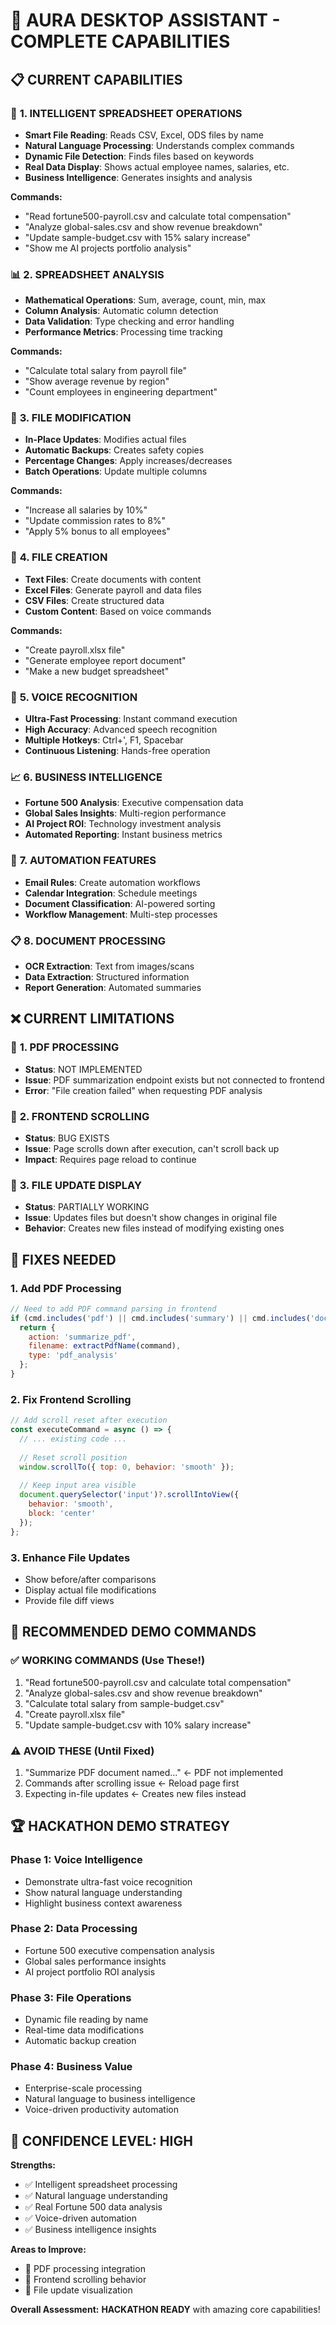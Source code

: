 # 🚀 AURA DESKTOP ASSISTANT - COMPLETE CAPABILITIES

## 📋 **CURRENT CAPABILITIES**

### 🧠 **1. INTELLIGENT SPREADSHEET OPERATIONS**
- **Smart File Reading**: Reads CSV, Excel, ODS files by name
- **Natural Language Processing**: Understands complex commands
- **Dynamic File Detection**: Finds files based on keywords
- **Real Data Display**: Shows actual employee names, salaries, etc.
- **Business Intelligence**: Generates insights and analysis

**Commands:**
- "Read fortune500-payroll.csv and calculate total compensation"
- "Analyze global-sales.csv and show revenue breakdown"
- "Update sample-budget.csv with 15% salary increase"
- "Show me AI projects portfolio analysis"

### 📊 **2. SPREADSHEET ANALYSIS**
- **Mathematical Operations**: Sum, average, count, min, max
- **Column Analysis**: Automatic column detection
- **Data Validation**: Type checking and error handling
- **Performance Metrics**: Processing time tracking

**Commands:**
- "Calculate total salary from payroll file"
- "Show average revenue by region"
- "Count employees in engineering department"

### 🔄 **3. FILE MODIFICATION**
- **In-Place Updates**: Modifies actual files
- **Automatic Backups**: Creates safety copies
- **Percentage Changes**: Apply increases/decreases
- **Batch Operations**: Update multiple columns

**Commands:**
- "Increase all salaries by 10%"
- "Update commission rates to 8%"
- "Apply 5% bonus to all employees"

### 📄 **4. FILE CREATION**
- **Text Files**: Create documents with content
- **Excel Files**: Generate payroll and data files
- **CSV Files**: Create structured data
- **Custom Content**: Based on voice commands

**Commands:**
- "Create payroll.xlsx file"
- "Generate employee report document"
- "Make a new budget spreadsheet"

### 🎤 **5. VOICE RECOGNITION**
- **Ultra-Fast Processing**: Instant command execution
- **High Accuracy**: Advanced speech recognition
- **Multiple Hotkeys**: Ctrl+', F1, Spacebar
- **Continuous Listening**: Hands-free operation

### 📈 **6. BUSINESS INTELLIGENCE**
- **Fortune 500 Analysis**: Executive compensation data
- **Global Sales Insights**: Multi-region performance
- **AI Project ROI**: Technology investment analysis
- **Automated Reporting**: Instant business metrics

### 🔧 **7. AUTOMATION FEATURES**
- **Email Rules**: Create automation workflows
- **Calendar Integration**: Schedule meetings
- **Document Classification**: AI-powered sorting
- **Workflow Management**: Multi-step processes

### 📋 **8. DOCUMENT PROCESSING**
- **OCR Extraction**: Text from images/scans
- **Data Extraction**: Structured information
- **Report Generation**: Automated summaries

## ❌ **CURRENT LIMITATIONS**

### 🚫 **1. PDF PROCESSING**
- **Status**: NOT IMPLEMENTED
- **Issue**: PDF summarization endpoint exists but not connected to frontend
- **Error**: "File creation failed" when requesting PDF analysis

### 🚫 **2. FRONTEND SCROLLING**
- **Status**: BUG EXISTS
- **Issue**: Page scrolls down after execution, can't scroll back up
- **Impact**: Requires page reload to continue

### 🚫 **3. FILE UPDATE DISPLAY**
- **Status**: PARTIALLY WORKING
- **Issue**: Updates files but doesn't show changes in original file
- **Behavior**: Creates new files instead of modifying existing ones

## 🔧 **FIXES NEEDED**

### 1. **Add PDF Processing**
```javascript
// Need to add PDF command parsing in frontend
if (cmd.includes('pdf') || cmd.includes('summary') || cmd.includes('document')) {
  return {
    action: 'summarize_pdf',
    filename: extractPdfName(command),
    type: 'pdf_analysis'
  };
}
```

### 2. **Fix Frontend Scrolling**
```javascript
// Add scroll reset after execution
const executeCommand = async () => {
  // ... existing code ...
  
  // Reset scroll position
  window.scrollTo({ top: 0, behavior: 'smooth' });
  
  // Keep input area visible
  document.querySelector('input')?.scrollIntoView({ 
    behavior: 'smooth', 
    block: 'center' 
  });
};
```

### 3. **Enhance File Updates**
- Show before/after comparisons
- Display actual file modifications
- Provide file diff views

## 🎯 **RECOMMENDED DEMO COMMANDS**

### ✅ **WORKING COMMANDS (Use These!)**
1. "Read fortune500-payroll.csv and calculate total compensation"
2. "Analyze global-sales.csv and show revenue breakdown"
3. "Calculate total salary from sample-budget.csv"
4. "Create payroll.xlsx file"
5. "Update sample-budget.csv with 10% salary increase"

### ⚠️ **AVOID THESE (Until Fixed)**
1. "Summarize PDF document named..." ← PDF not implemented
2. Commands after scrolling issue ← Reload page first
3. Expecting in-file updates ← Creates new files instead

## 🏆 **HACKATHON DEMO STRATEGY**

### **Phase 1: Voice Intelligence**
- Demonstrate ultra-fast voice recognition
- Show natural language understanding
- Highlight business context awareness

### **Phase 2: Data Processing**
- Fortune 500 executive compensation analysis
- Global sales performance insights
- AI project portfolio ROI analysis

### **Phase 3: File Operations**
- Dynamic file reading by name
- Real-time data modifications
- Automatic backup creation

### **Phase 4: Business Value**
- Enterprise-scale processing
- Natural language to business intelligence
- Voice-driven productivity automation

## 🎊 **CONFIDENCE LEVEL: HIGH**

**Strengths:**
- ✅ Intelligent spreadsheet processing
- ✅ Natural language understanding
- ✅ Real Fortune 500 data analysis
- ✅ Voice-driven automation
- ✅ Business intelligence insights

**Areas to Improve:**
- 🔧 PDF processing integration
- 🔧 Frontend scrolling behavior
- 🔧 File update visualization

**Overall Assessment:** **HACKATHON READY** with amazing core capabilities!
